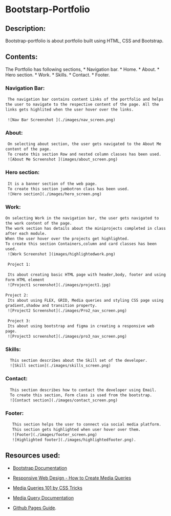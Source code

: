 # Bootstarp-Portfolio
## Description:
   Bootstrap-portfolio is about portfolio built using HTML, CSS and Bootstrap.
## Contents:
   The Portfolio has following sections,
    * Navigation bar.
    * Home.
    * About.
    * Hero section.
    * Work.
    * Skills.
    * Contact.
    * Footer.

 ### Navigation Bar:
     The navigation bar contains content Links of the portfolio and helps the user to navigate to the respective content of the page. All the links gets highlited when the user hover over the links.

     ![Nav Bar Screenshot ](./images/nav_screen.png)

 ### About:
     On selecting about section, the user gets navigated to the About Me content of the page.
     To create this section Row and nested column classes has been used.
     ![About Me Screenshot ](images/about_screen.png)

 ### Hero section:
     It is a banner section of the web page.
     To create this section jumbotron class has been used.
     ![Hero section](./images/hero_screen.png)    

 ### Work:
    On selecting Work in the navigation bar, the user gets navigated to the work content of the page.
    The work section has details about the miniprojects completed in class after each module.
    When the user hover over the projects get highlighted.
    To create this section Containers,column and card classes has been used.
     ![Work Screenshot ](images/highlightedwork.png)     

     Project 1:

     Its about creating basic HTML page with header,body, footer and using Form HTML element
     ![Project1 screenshot](./images/project1.jpg)

    Project 2:
     Its about using FLEX, GRID, Media queries and styling CSS page using gradient,shadow and transition property.
     ![Project2 Screenshot](./images/Pro2_nav_screen.png)

     Project 3:
     Its about using bootstrap and figma in creating a responsive web page.
     ![Project3 screenshot](./images/pro3_nav_screen.png)

   ### Skills:
      This section describes about the Skill set of the developer.
      ![Skill section](./images/skills_screen.png)

   ### Contact:
      This section describes how to contact the developer using Email.
      To create this section, Form class is used from the bootstrap.
      ![Contact section](./images/contact_screen.png)

   ### Footer:   
       This section helps the user to connect via social media platform.
       This section gets highlighted when user hover over them.
       ![Footer](./images/footer_screen.png)
       ![Highlighted footer](./images/highlightedfooter.png).

 ## Resources used:
   * [Bootstrap Documentation](https://getbootstrap.com/docs/5.3/getting-started/introduction/)

   * [Responsive Web Design - How to Create Media Queries](https://www.youtube.com/watch?v=5xzaGSYd7jM)

   * [Media Queries 101 by CSS Tricks](https://css-tricks.com/css-media-queries/)

   * [Media Query Documentation](https://www.w3schools.com/css/css_rwd_mediaqueries.asp)

   * [Github Pages Guide](https://pages.github.com/).

   

  
   
